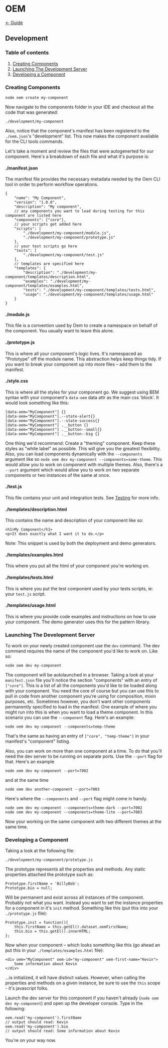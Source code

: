 # OEM

[&larr; Guide](./guide.md)

## Development

### Table of contents
1. [Creating Components](#creating-components)
1. [Launching The Development Server](#launching-the-development-server)
1. [Developing a Component](#developing-a-component)

### Creating Components

    node oem create my-component

Now navigate to the components folder in your IDE and checkout all the code that was generated:

    ./development/my-component

Also, notice that the component's manifest has been registered to the `./oem.json`'s "development" list. This now makes the component available for the CLI tools commands.

Let's take a moment and review the files that were autogenerted for our component. Here's a breakdown of each file and what it's purpose is:

#### ./manifest.json
The manifest file provides the necessary metadata needed by the Oem CLI tool in order to perform workflow operations.

    {
        "name": "My Component",
        "version": "1.0.0",
        "description": "My component",
        // any components you want to load during testing for this component are listed here
        "components": ["core"],
        // your scripts get added here
        "scripts": [
            "./development/my-component/module.js",
            "./development/my-component/prototype.js"
        ],
        // your test scripts go here
        "tests": [
            "./development/my-component/test.js"
        ],
        // templates are specified here
        "templates": {
            "description": "./development/my-component/templates/description.html",
            "examples": "./development/my-component/templates/examples.html",
            "tests": "./development/my-component/templates/tests.html",
            "usage": "./development/my-component/templates/usage.html"
        }
    }


#### ./module.js
This file is a convention used by Oem to create a namespace on behalf of the component. You usually want to leave this alone.

#### ./prototype.js
This is where all your component's logic lives. It's namespaced as "Prototype" off the module name. This abstraction helps keep things tidy. If you want to break your component up into more files – add them to the manifest. 

#### ./style.css
This is where all the styles for your component go. We suggest using BEM syntax with your component's `data-oem` data attr as the main css 'block'. It would look something like this:

    [data-oem="MyComponent"] {}
    [data-oem="MyComponent"].--state-alert{}
    [data-oem="MyComponent"].--state-success{}
    [data-oem="MyComponent"] .__button {}
    [data-oem="MyComponent"] .__button--small{}
    [data-oem="MyComponent"] .__button--big {}

One thing we'd recommend: Create a "theming" component. Keep these styles as "white label" as possible. This will give you the greatest flexibility. Also, you can load components dynamically with the `--components` argument like so `node oem dev my-component --components=some-theme`. This would allow you to work on component with multiple themes. Also, there's a `--port` argument which would allow you to work on two separate components or two instances of the same at once.

#### ./test.js
This file contains your unit and integration tests. See [Testing](./testing.md) for more info.

#### ./templates/description.html
This contains the name and description of your component like so:

    <h1>My Component</h1>
    <p>It does exactly what I want it to do.</p>

Note: This snippet is used by both the deployment and demo generators.

#### ./templates/examples.html
This where you put all the html of your component you're working on.

#### ./templates/tests.html
This is where you put the test component used by your tests scripts, ie: your `test.js` script.

#### ./templates/usage.html
This is where you provide code examples and instructions on how to use your component. The demo generator uses this for the pattern library. 

### Launching The Development Server
To work on your newly created component use the `dev` command. The dev command requires the name of the component you'd like to work on. Like so:

    node oem dev my-component

The component will be autolaunched in a browser. Taking a look at your `manifest.json` file you'll notice the section "components" with an entry of `["core"]`. This is a list of all the components you'd like to be loaded along with your component. You need the core of course but you can use this to pull in code from another component you're using for composition, mixin purposes, etc. Sometimes however, you don't want other components permanently specified to load in the manifest. One example of where you might run into this is when you want to load a theme component. In this scenario you can use the `--component` flag. Here's an example:

    node oem dev my-component --components=temp-theme

That's the same as having an entry of `["core", "temp-theme"]` in your manifest's "component" listing. 

Also, you can work on more than one component at a time. To do that you'll need the dev server to be running on separate ports. Use the `--port` flag for that. Here's an example

    node oem dev my-component --port=7002

and at the same time

    node oem dev another-component --port=7003

Here's where the `--components` and `--port` flag might come in handy. 

    node oem dev my-component --components=theme-dark --port=7002
    node oem dev my-component --components=theme-lite --port=7003

Now your working on the same component with two different themes at the same time.

### Developing a Component

Taking a look at the following file:

    ./development/my-component/prototype.js

The prototype represents all the properties and methods. Any static properties attached the prototype such as:

    Prototype.firstName = 'BillyBob';
    Prototype.bio = null;

Will be permanent and exist across all instances of the component. Probably not what you want. Instead you want to set the instance properties for a component in it's `init` method. Something like this (put this into your `./prototype.js` file):

    Prototype.init = function(){
        this.firstName = this.getEl().dataset.oemFirstName;
        this.bio = this.getEl().innerHTML;
    };

Now when your component – which looks something like this (go ahead an put this in your `./templates/examples.html` file):

    <div oem="MyComponent" oem-id="my-component" oem-first-name="Kevin">
        Some information about Kevin
    </div>

...is initialized, it will have distinct values. However, when calling the properties and methods on a given instance, be sure to use the `this` scope - it's javascript folks.

Launch the dev server for this component if you haven't already (`node oem dev my-component`) and open up the developer console. Type in the following:

    oem.read('my-component').firstName
    // output should read: Kevin
    oem.read('my-component').bio
    // output should read: Some information about Kevin

You're on your way now.